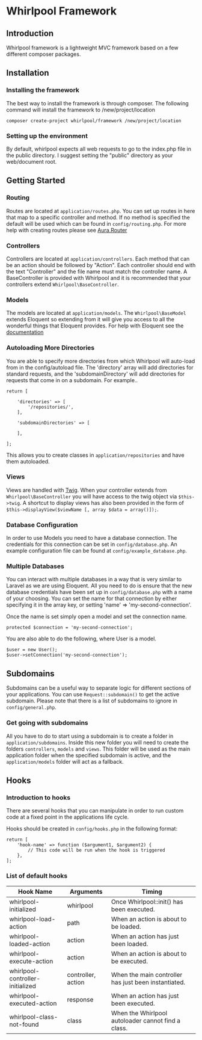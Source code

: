 Whirlpool Framework
===================

Introduction
------------
Whirlpool framework is a lightweight MVC framework based on a few different composer packages.

Installation
---------------
### Installing the framework
The best way to install the framework is through composer. The following command will install the framework to /new/project/location

    composer create-project whirlpool/framework /new/project/location

### Setting up the environment
By default, whirlpool expects all web requests to go to the index.php file in the public directory. I suggest setting
the "public" directory as your web/document root.

Getting Started
---------------
### Routing
Routes are located at `application/routes.php`. You can set up routes in here that map to a specific controller and method.
If no method is specified the default will be used which can be found in `config/routing.php`.
For more help with creating routes please see [Aura.Router](https://github.com/auraphp/Aura.Router)

### Controllers
Controllers are located at `application/controllers`. Each method that can be an action should be followed by "Action".
Each controller should end with the text "Controller" and the file name must match the controller name. A BaseController
is provided with Whirlpool and it is recommended that your controllers extend `Whirlpool\BaseController`.

### Models
The models are located at `application/models`. The `Whirlpool\BaseModel` extends Eloquent so extending from it will
give you access to all the wonderful things that Eloquent provides. For help with Eloquent see the [documentation](http://laravel.com/docs/4.2/eloquent)

### Autoloading More Directories
You are able to specify more directories from which Whirlpool will auto-load from in the config/autoload file.
The 'directory' array will add directories for standard requests, and the 'subdomainDirectory' will add directories for requests that come in on a subdomain.
For example..
    
    return [
    
        'directories' => [
            '/repositories/',
        ],
    
        'subdomainDirectories' => [
    
        ],
    
    ];
    
This allows you to create classes in `application/repositories` and have them autoloaded.

### Views
Views are handled with [Twig](http://twig.sensiolabs.org/). When your controller extends from `Whirlpool\BaseController` you
will have access to the twig object via `$this->twig`. A shortcut to display views has also been provided in the form of
`$this->displayView($viewName [, array $data = array()]);`.

### Database Configuration
In order to use Models you need to have a database connection. The credentials for this connection can be set in `config/database.php`.
An example configuration file can be found at `config/example_database.php`.

### Multiple Databases
You can interact with multiple databases in a way that is very similar to Laravel as we are using Eloquent. All you need
to do is ensure that the new database credentials have been set up in `config/database.php` with a name of your choosing.
You can set the name for that connection by either specifying it in the array key, or setting 'name' => 'my-second-connection'.

Once the name is set simply open a model and set the connection name.

    protected $connection = 'my-second-connection';
    
You are also able to do the following, where User is a model.

    $user = new User();
    $user->setConnection('my-second-connection');

Subdomains
----------

Subdomains can be a useful way to separate logic for different sections of your applications.
You can use `Request::subdomain()` to get the active subdomain. Please note that there is a list of subdomains to ignore
in `config/general.php`.

### Get going with subdomains
All you have to do to start using a subdomain is to create a folder in `application/subdomains`. Inside this new folder
you will need to create the folders `controllers`, `models` and `views`. This folder will be used as the main application
folder when the specified subdomain is active, and the `application/models` folder will act as a fallback.

Hooks
----------
### Introduction to hooks
There are several hooks that you can manipulate in order to run custom code at a fixed point in the applications life cycle.

Hooks should be created in `config/hooks.php` in the following format:

    return [
        'hook-name' => function ($argument1, $argument2) {
            // This code will be run when the hook is triggered
        },
    ];
    
### List of default hooks
| Hook Name                        | Arguments           | Timing                                               |
| -------------------------------- | ------------------- | ---------------------------------------------------- |
| whirlpool-initialized            | whirlpool           | Once Whirlpool::init() has been executed.            |
| whirlpool-load-action            | path                | When an action is about to be loaded.                |
| whirlpool-loaded-action          | action              | When an action has just been loaded.                 |
| whirlpool-execute-action         | action              | When an action is about to be executed.              |
| whirlpool-controller-initialized | controller, action  | When the main controller has just been instantiated. |
| whirlpool-executed-action        | response            | When an action has just been executed.               |
| whirlpool-class-not-found        | class               | When the Whirlpool autoloader cannot find a class.   |